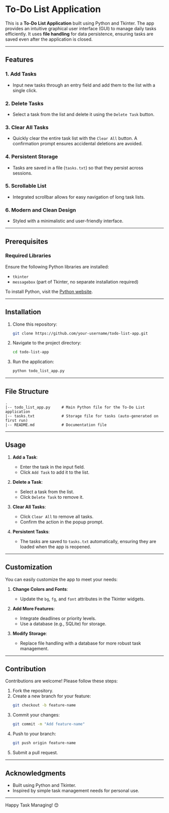 # To-Do List Application

This is a **To-Do List Application** built using Python and Tkinter. The app provides an intuitive graphical user interface (GUI) to manage daily tasks efficiently. It uses **file handling** for data persistence, ensuring tasks are saved even after the application is closed.

---

## Features

### 1. **Add Tasks**
- Input new tasks through an entry field and add them to the list with a single click.

### 2. **Delete Tasks**
- Select a task from the list and delete it using the `Delete Task` button.

### 3. **Clear All Tasks**
- Quickly clear the entire task list with the `Clear All` button. A confirmation prompt ensures accidental deletions are avoided.

### 4. **Persistent Storage**
- Tasks are saved in a file (`tasks.txt`) so that they persist across sessions.

### 5. **Scrollable List**
- Integrated scrollbar allows for easy navigation of long task lists.

### 6. **Modern and Clean Design**
- Styled with a minimalistic and user-friendly interface.

---

## Prerequisites

### Required Libraries
Ensure the following Python libraries are installed:
- `tkinter`
- `messagebox` (part of Tkinter, no separate installation required)

To install Python, visit the [Python website](https://www.python.org/).

---

## Installation

1. Clone this repository:
   ```bash
   git clone https://github.com/your-username/todo-list-app.git
   ```

2. Navigate to the project directory:
   ```bash
   cd todo-list-app
   ```

3. Run the application:
   ```bash
   python todo_list_app.py
   ```

---

## File Structure

```
.
|-- todo_list_app.py     # Main Python file for the To-Do List application
|-- tasks.txt            # Storage file for tasks (auto-generated on first run)
|-- README.md            # Documentation file
```

---

## Usage

1. **Add a Task**:
   - Enter the task in the input field.
   - Click `Add Task` to add it to the list.

2. **Delete a Task**:
   - Select a task from the list.
   - Click `Delete Task` to remove it.

3. **Clear All Tasks**:
   - Click `Clear All` to remove all tasks.
   - Confirm the action in the popup prompt.

4. **Persistent Tasks**:
   - The tasks are saved to `tasks.txt` automatically, ensuring they are loaded when the app is reopened.

---

## Customization

You can easily customize the app to meet your needs:

1. **Change Colors and Fonts**:
   - Update the `bg`, `fg`, and `font` attributes in the Tkinter widgets.

2. **Add More Features**:
   - Integrate deadlines or priority levels.
   - Use a database (e.g., SQLite) for storage.

3. **Modify Storage**:
   - Replace file handling with a database for more robust task management.

---

## Contribution

Contributions are welcome! Please follow these steps:

1. Fork the repository.
2. Create a new branch for your feature:
   ```bash
   git checkout -b feature-name
   ```
3. Commit your changes:
   ```bash
   git commit -m "Add feature-name"
   ```
4. Push to your branch:
   ```bash
   git push origin feature-name
   ```
5. Submit a pull request.

---


## Acknowledgments

- Built using Python and Tkinter.
- Inspired by simple task management needs for personal use.

---

Happy Task Managing! 😊
